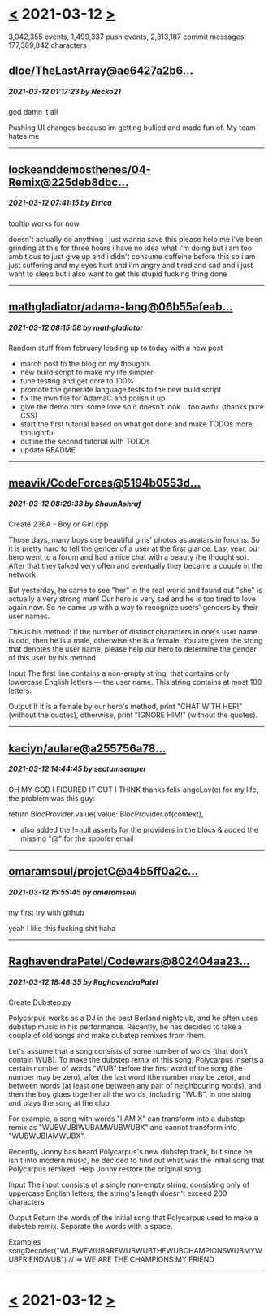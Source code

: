 # [<](2021-03-11.md) 2021-03-12 [>](2021-03-13.md)

3,042,355 events, 1,499,337 push events, 2,313,187 commit messages, 177,389,842 characters


## [dloe/TheLastArray@ae6427a2b6...](https://github.com/dloe/TheLastArray/commit/ae6427a2b62034a4df7b6d954bad312218266662)
##### 2021-03-12 01:17:23 by Necko21

god damn it all

Pushing UI changes because im getting bullied and made fun of. My team hates me

---
## [lockeanddemosthenes/04-Remix@225deb8dbc...](https://github.com/lockeanddemosthenes/04-Remix/commit/225deb8dbc173a1d3915a882c2920679e10b3960)
##### 2021-03-12 07:41:15 by Errica

tooltip works for now

doesn't actually do anything i just wanna save this please help me i've been grinding at this for three hours i have no idea what i'm doing but i am too ambitious to just give up and i didn't consume caffeine before this so i am just suffering and my eyes hurt and i'm angry and tired and sad and i just want to sleep but i also want to get this stupid fucking thing done

---
## [mathgladiator/adama-lang@06b55afeab...](https://github.com/mathgladiator/adama-lang/commit/06b55afeabd80e28648f0fc3a30bf977d88b7493)
##### 2021-03-12 08:15:58 by mathgladiator

Random stuff from february leading up to today with a new post

* march post to the blog on my thoughts
* new build script to make my life simpler
* tune testing and get core to 100%
* promote the generate language tests to the new build script
* fix the mvn file for AdamaC and polish it up
* give the demo html some love so it doesn't look... too awful (thanks pure CSS)
* start the first tutorial based on what got done and make TODOs more thoughtful
* outline the second tutorial with TODOs
* update README

---
## [meavik/CodeForces@5194b0553d...](https://github.com/meavik/CodeForces/commit/5194b0553d8b67a00c0af1f208e570935114b5c9)
##### 2021-03-12 08:29:33 by ShaunAshraf

Create 	236A - Boy or Girl.cpp

Those days, many boys use beautiful girls' photos as avatars in forums. So it is pretty hard to tell the gender of a user at the first glance. Last year, our hero went to a forum and had a nice chat with a beauty (he thought so). After that they talked very often and eventually they became a couple in the network.

But yesterday, he came to see "her" in the real world and found out "she" is actually a very strong man! Our hero is very sad and he is too tired to love again now. So he came up with a way to recognize users' genders by their user names.

This is his method: if the number of distinct characters in one's user name is odd, then he is a male, otherwise she is a female. You are given the string that denotes the user name, please help our hero to determine the gender of this user by his method.

Input
The first line contains a non-empty string, that contains only lowercase English letters — the user name. This string contains at most 100 letters.

Output
If it is a female by our hero's method, print "CHAT WITH HER!" (without the quotes), otherwise, print "IGNORE HIM!" (without the quotes).

---
## [kaciyn/aulare@a255756a78...](https://github.com/kaciyn/aulare/commit/a255756a780bdf9ed59eaa8c30c817a14edde589)
##### 2021-03-12 14:44:45 by sectumsemper

OH MY GOD I FIGURED IT OUT I THINK
thanks felix angeLov(e) for my life, the problem was this guy:

return BlocProvider<AuthenticationBloc>.value(
        value: BlocProvider.of<AuthenticationBloc>(context),

 + also added the !=null asserts for the providers in the blocs & added the missing "@" for the spoofer email

---
## [omaramsoul/projetC@a4b5ff0a2c...](https://github.com/omaramsoul/projetC/commit/a4b5ff0a2c5f87fcd1eca8634628140ceda36cc9)
##### 2021-03-12 15:55:45 by omaramsoul

my first try with github 

yeah I like this fucking shit haha

---
## [RaghavendraPatel/Codewars@802404aa23...](https://github.com/RaghavendraPatel/Codewars/commit/802404aa23eed4605365f9c55111e8b36150d5b6)
##### 2021-03-12 18:46:35 by RaghavendraPatel

Create Dubstep.py

Polycarpus works as a DJ in the best Berland nightclub, and he often uses dubstep music in his performance. Recently, he has decided to take a couple of old songs and make dubstep remixes from them.

Let's assume that a song consists of some number of words (that don't contain WUB). To make the dubstep remix of this song, Polycarpus inserts a certain number of words "WUB" before the first word of the song (the number may be zero), after the last word (the number may be zero), and between words (at least one between any pair of neighbouring words), and then the boy glues together all the words, including "WUB", in one string and plays the song at the club.

For example, a song with words "I AM X" can transform into a dubstep remix as "WUBWUBIWUBAMWUBWUBX" and cannot transform into "WUBWUBIAMWUBX".

Recently, Jonny has heard Polycarpus's new dubstep track, but since he isn't into modern music, he decided to find out what was the initial song that Polycarpus remixed. Help Jonny restore the original song.

Input
The input consists of a single non-empty string, consisting only of uppercase English letters, the string's length doesn't exceed 200 characters

Output
Return the words of the initial song that Polycarpus used to make a dubsteb remix. Separate the words with a space.

Examples
songDecoder("WUBWEWUBAREWUBWUBTHEWUBCHAMPIONSWUBMYWUBFRIENDWUB")
  // =>  WE ARE THE CHAMPIONS MY FRIEND

---

# [<](2021-03-11.md) 2021-03-12 [>](2021-03-13.md)

